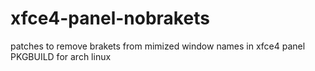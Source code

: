 # xfce4-panel-nobrakets
patches to remove brakets from mimized window names in xfce4 panel
PKGBUILD for arch linux
